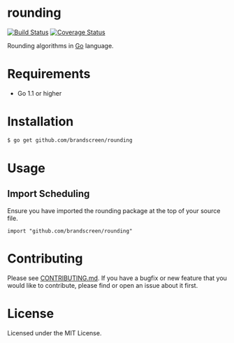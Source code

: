 rounding
========

[![Build Status](https://travis-ci.org/brandscreen/rounding.png)](https://travis-ci.org/brandscreen/rounding) [![Coverage Status](https://coveralls.io/repos/brandscreen/rounding/badge.png?branch=HEAD)](https://coveralls.io/r/brandscreen/rounding?branch=HEAD)

Rounding algorithms in [Go](http://golang.org) language.

# Requirements

* Go 1.1 or higher

# Installation

```bash
$ go get github.com/brandscreen/rounding
```

# Usage

## Import Scheduling

Ensure you have imported the rounding package at the top of your source file.

```golang
import "github.com/brandscreen/rounding"
```

# Contributing

Please see [CONTRIBUTING.md](https://github.com/brandscreen/rounding/blob/master/CONTRIBUTING.md).  If you have a bugfix or new feature that you would like to contribute, please find or open an issue about it first.

# License

Licensed under the MIT License.
